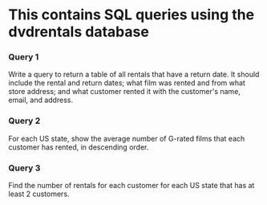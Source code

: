 # This contains SQL queries using the dvdrentals database

### Query 1

Write a query to return a table of all rentals that have a return date. It should include the rental and return dates; what film was rented and from what store address; and what customer rented it with the customer's name, email, and address.

### Query 2

For each US state, show the average number of G-rated films that each customer has rented, in descending order.

### Query 3

Find the number of rentals for each customer for each US state that has at least 2 customers.


